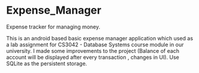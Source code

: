 # Expense_Manager

Expense tracker for managing money. 

This is an android based basic expense manager application which used as a lab assignment for CS3042 - Database Systems course module in our university.
I made some improvements to the project (Balance of each account will be displayed after every transaction , changes in UI).
Use SQLite as the persistent storage.

